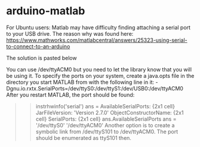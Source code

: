 # arduino-matlab

For Ubuntu users:
Matlab may have difficulty finding attaching a serial port to your USB drive. The reason why was found here:
https://www.mathworks.com/matlabcentral/answers/25323-using-serial-to-connect-to-an-arduino

The solution is pasted below

You can use /dev/ttyACM0 but you need to let the library know that you will be using it. To specify the ports on your system, create a java.opts file in the directory you start MATLAB from with the following line in it:
-Dgnu.io.rxtx.SerialPorts=/dev/ttyS0:/dev/ttyS1:/dev/USB0:/dev/ttyACM0
After you restart MATLAB, the port should be found:
>> instrhwinfo('serial')
ans =
       AvailableSerialPorts: {2x1 cell}
             JarFileVersion: 'Version 2.7.0'
      ObjectConstructorName: {2x1 cell}
                SerialPorts: {2x1 cell}
>> ans.AvailableSerialPorts
ans =
      '/dev/ttyS0'
      '/dev/ttyACM0'
Another option is to create a symbolic link from /dev/ttyS101 to 
/dev/ttyACM0. The port should be enumerated as ttyS101 then.
